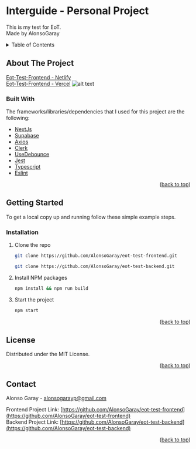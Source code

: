 # Interguide - Personal Project

This is my test for EoT.  
Made by AlonsoGaray

<!-- TABLE OF CONTENTS -->
<details>
  <summary>Table of Contents</summary>
  <ol>
    <li>
      <a href="#about-the-project">About The Project</a>
      <ul>
        <li><a href="#built-with">Built With</a></li>
      </ul>
    </li>
    <li>
      <a href="#getting-started">Getting Started</a>
      <ul>
        <li><a href="#installation">Installation</a></li>
      </ul>
    </li>
    <li><a href="#license">License</a></li>
    <li><a href="#contact">Contact</a></li>
  </ol>
</details>

## About The Project

[Eot-Test-Frontend - Netlify](https://resplendent-baklava-48ce07.netlify.app/)  
[Eot-Test-Frontend - Vercel](https://eot-test-frontend-agp.vercel.app/)
![alt text](https://raw.githubusercontent.com/AlonsoGaray/eot-test-frontend/main/public/images/banner.png)


### Built With

The frameworks/libraries/dependencies that I used for this project are the following:

- [NextJs](https://nextjs.org/)
- [Supabase](https://supabase.com/)
- [Axios](https://axios-http.com/)
- [Clerk](https://clerk.com/)
- [UseDebounce](https://www.npmjs.com/package/use-debounce)
- [Jest](https://jestjs.io/)
- [Typescript](https://www.typescriptlang.org/)
- [Eslint](https://eslint.org/)

<p align="right">(<a href="#top">back to top</a>)</p>

## Getting Started

To get a local copy up and running follow these simple example steps.

### Installation
1. Clone the repo
   ```sh
   git clone https://github.com/AlonsoGaray/eot-test-frontend.git
   ```
   ```sh
   git clone https://github.com/AlonsoGaray/eot-test-backend.git
   ```
2. Install NPM packages
   ```sh
   npm install && npm run build
   ```
3. Start the project
   ```sh
   npm start
   ```

<p align="right">(<a href="#top">back to top</a>)</p>

## License

Distributed under the MIT License.

<p align="right">(<a href="#top">back to top</a>)</p>

## Contact

Alonso Garay - alonsogarayp@gmail.com

Frontend Project Link: [https://github.com/AlonsoGaray/eot-test-frontend](https://github.com/AlonsoGaray/eot-test-frontend)    
Backend Project Link: [https://github.com/AlonsoGaray/eot-test-backend](https://github.com/AlonsoGaray/eot-test-backend)

<p align="right">(<a href="#top">back to top</a>)</p>
